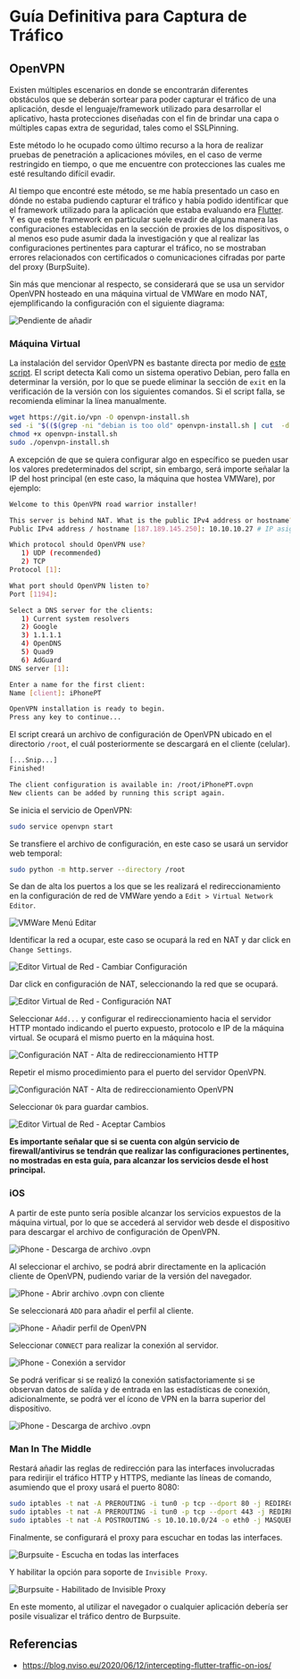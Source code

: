 # Guía Definitiva para Captura de Tráfico

## OpenVPN

Existen múltiples escenarios en donde se encontrarán diferentes obstáculos que se deberán sortear para poder capturar el tráfico de una aplicación, desde el lenguaje/framework utilizado para desarrollar el aplicativo, hasta protecciones diseñadas con el fin de brindar una capa o múltiples capas extra de seguridad, tales como el SSLPinning.

Este método lo he ocupado como último recurso a la hora de realizar pruebas de penetración a aplicaciones móviles, en el caso de verme restringido en tiempo, o que me encuentre con protecciones las cuales me esté resultando difícil evadir.

Al tiempo que encontré este método, se me había presentado un caso en dónde no estaba pudiendo capturar el tráfico y había podido identificar que el framework utilizado para la aplicación que estaba evaluando era [Flutter](https://flutter.dev/). Y es que este framework en particular suele evadir de alguna manera las configuraciones establecidas en la sección de proxies de los dispositivos, o al menos eso pude asumir dada la investigación y que al realizar las configuraciones pertinentes para capturar el tráfico, no se mostraban errores relacionados con certificados o comunicaciones cifradas por parte del proxy (BurpSuite).

Sin más que mencionar al respecto, se considerará que se usa un servidor OpenVPN hosteado en una máquina virtual de VMWare en modo NAT, ejemplificando la configuración con el siguiente diagrama:

![Pendiente de añadir]()

### Máquina Virtual

La instalación del servidor OpenVPN es bastante directa por medio de [este script](https://git.io/vpn). El script detecta Kali como un sistema operativo Debian, pero falla en determinar la versión, por lo que se puede eliminar la sección de `exit` en la verificación de la versión con los siguientes comandos. Si el script falla, se recomienda eliminar la línea manualmente.

```bash
wget https://git.io/vpn -O openvpn-install.sh
sed -i "$(($(grep -ni "debian is too old" openvpn-install.sh | cut  -d : -f 1)+1))d" ./openvpn-install.sh
chmod +x openvpn-install.sh
sudo ./openvpn-install.sh
```

A excepción de que se quiera configurar algo en específico se pueden usar los valores predeterminados del script, sin embargo, será importe señalar la IP del host principal (en este caso, la máquina que hostea VMWare), por ejemplo:

```bash
Welcome to this OpenVPN road warrior installer!

This server is behind NAT. What is the public IPv4 address or hostname?
Public IPv4 address / hostname [187.189.145.250]: 10.10.10.27 # IP asignada por mi router

Which protocol should OpenVPN use?
   1) UDP (recommended)
   2) TCP
Protocol [1]: 

What port should OpenVPN listen to?
Port [1194]: 

Select a DNS server for the clients:
   1) Current system resolvers
   2) Google
   3) 1.1.1.1
   4) OpenDNS
   5) Quad9
   6) AdGuard
DNS server [1]: 

Enter a name for the first client:
Name [client]: iPhonePT

OpenVPN installation is ready to begin.
Press any key to continue...
```

El script creará un archivo de configuración de OpenVPN ubicado en el directorio `/root`, el cuál posteriormente se descargará en el cliente (celular).

```bash
[...Snip...]
Finished!

The client configuration is available in: /root/iPhonePT.ovpn
New clients can be added by running this script again.
```

Se inicia el servicio de OpenVPN:

```bash
sudo service openvpn start
```

Se transfiere el archivo de configuración, en este caso se usará un servidor web temporal:

```bash
sudo python -m http.server --directory /root
```

Se dan de alta los puertos a los que se les realizará el redireccionamiento en la configuración de red de VMWare yendo a `Edit > Virtual Network Editor`.

![VMWare Menú Editar](images/itraffic-vmware-edit.png)

Identificar la red a ocupar, este caso se ocupará la red en NAT y dar click en `Change Settings`.

![Editor Virtual de Red - Cambiar Configuración](images/itraffic-network_editor-1.png)

Dar click en configuración de NAT, seleccionando la red que se ocupará.

![Editor Virtual de Red - Configuración NAT](images/itraffic-network_editor-2.png)

Seleccionar `Add...` y configurar el redireccionamiento hacia el servidor HTTP montado indicando el puerto expuesto, protocolo e IP de la máquina virtual. Se ocupará el mismo puerto en la máquina host.

![Configuración NAT - Alta de redireccionamiento HTTP](images/itraffic-network_editor-3.png)

Repetir el mismo procedimiento para el puerto del servidor OpenVPN.

![Configuración NAT - Alta de redireccionamiento OpenVPN](images/itraffic-network_editor-4.png)

Seleccionar `Ok` para guardar cambios.

![Editor Virtual de Red - Aceptar Cambios](images/itraffic-network_editor-5.png)

**Es importante señalar que si se cuenta con algún servicio de firewall/antivirus se tendrán que realizar las configuraciones pertinentes, no mostradas en esta guía, para alcanzar los servicios desde el host principal.**

### iOS

A partir de este punto sería posible alcanzar los servicios expuestos de la máquina virtual, por lo que se accederá al servidor web desde el dispositivo para descargar el archivo de configuración de OpenVPN.

![iPhone - Descarga de archivo .ovpn](images/itraffic-iphone_ovpn-1.png)

Al seleccionar el archivo, se podrá abrir directamente en la aplicación cliente de OpenVPN, pudiendo variar de la versión del navegador.

![iPhone - Abrir archivo .ovpn con cliente](images/itraffic-iphone_ovpn-2.png)

Se seleccionará `ADD` para añadir el perfil al cliente.

![iPhone - Añadir perfil de OpenVPN](images/itraffic-iphone_ovpn-3.png)

Seleccionar `CONNECT` para realizar la conexión al servidor.

![iPhone - Conexión a servidor](images/itraffic-iphone_ovpn-4.png)

Se podrá verificar si se realizó la conexión satisfactoriamente si se observan datos de salída y de entrada en las estadísticas de conexión, adicionalmente, se podrá ver el ícono de VPN en la barra superior del dispositivo.

![iPhone - Descarga de archivo .ovpn](images/itraffic-iphone_ovpn-5.png)

### Man In The Middle

Restará añadir las reglas de redirección para las interfaces involucradas para redirijir el tráfico HTTP y HTTPS, mediante las líneas de comando, asumiendo que el proxy usará el puerto 8080:

```bash
sudo iptables -t nat -A PREROUTING -i tun0 -p tcp --dport 80 -j REDIRECT --to-port 8080
sudo iptables -t nat -A PREROUTING -i tun0 -p tcp --dport 443 -j REDIRECT --to-port 8080
sudo iptables -t nat -A POSTROUTING -s 10.10.10.0/24 -o eth0 -j MASQUERADE # Utilizar la red en la que se encuentra el host principal
```

Finalmente, se configurará el proxy para escuchar en todas las interfaces.

![Burpsuite - Escucha en todas las interfaces](images/itraffic-burp_config-1.png)

Y habilitar la opción para soporte de `Invisible Proxy`.

![Burpsuite - Habilitado de Invisible Proxy](images/itraffic-burp_config-2.png)

En este momento, al utilizar el navegador o cualquier aplicación debería ser posile visualizar el tráfico dentro de Burpsuite.

<!--
TODO:
- Añadir evidencia de tráfico capturado.
- Realizar setup para Android.
-->

## Referencias

- https://blog.nviso.eu/2020/06/12/intercepting-flutter-traffic-on-ios/